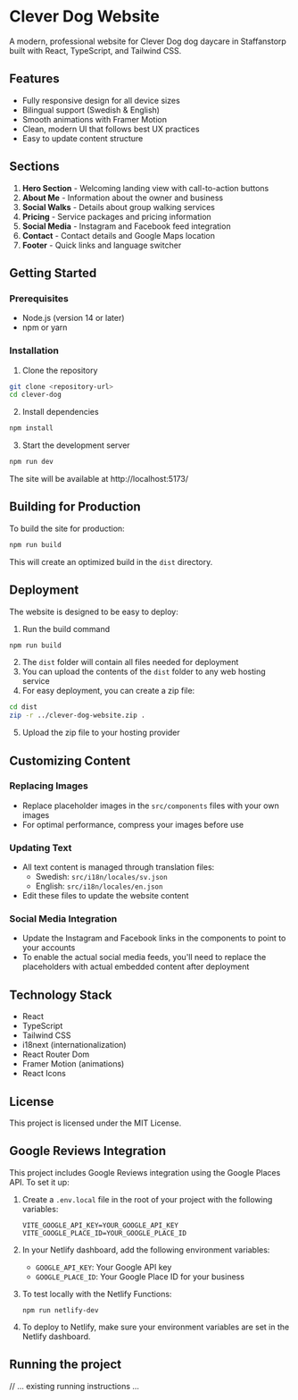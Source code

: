 # Clever Dog Website

A modern, professional website for Clever Dog dog daycare in Staffanstorp built with React, TypeScript, and Tailwind CSS.

## Features

- Fully responsive design for all device sizes
- Bilingual support (Swedish & English)
- Smooth animations with Framer Motion
- Clean, modern UI that follows best UX practices
- Easy to update content structure

## Sections

1. **Hero Section** - Welcoming landing view with call-to-action buttons
2. **About Me** - Information about the owner and business
3. **Social Walks** - Details about group walking services
4. **Pricing** - Service packages and pricing information
5. **Social Media** - Instagram and Facebook feed integration
6. **Contact** - Contact details and Google Maps location
7. **Footer** - Quick links and language switcher

## Getting Started

### Prerequisites

- Node.js (version 14 or later)
- npm or yarn

### Installation

1. Clone the repository
```bash
git clone <repository-url>
cd clever-dog
```

2. Install dependencies
```bash
npm install
```

3. Start the development server
```bash
npm run dev
```

The site will be available at http://localhost:5173/

## Building for Production

To build the site for production:

```bash
npm run build
```

This will create an optimized build in the `dist` directory.

## Deployment

The website is designed to be easy to deploy:

1. Run the build command
```bash
npm run build
```

2. The `dist` folder will contain all files needed for deployment
3. You can upload the contents of the `dist` folder to any web hosting service
4. For easy deployment, you can create a zip file:
```bash
cd dist
zip -r ../clever-dog-website.zip .
```
5. Upload the zip file to your hosting provider

## Customizing Content

### Replacing Images

- Replace placeholder images in the `src/components` files with your own images
- For optimal performance, compress your images before use

### Updating Text

- All text content is managed through translation files:
  - Swedish: `src/i18n/locales/sv.json`
  - English: `src/i18n/locales/en.json`
- Edit these files to update the website content

### Social Media Integration

- Update the Instagram and Facebook links in the components to point to your accounts
- To enable the actual social media feeds, you'll need to replace the placeholders with actual embedded content after deployment

## Technology Stack

- React
- TypeScript
- Tailwind CSS
- i18next (internationalization)
- React Router Dom
- Framer Motion (animations)
- React Icons

## License

This project is licensed under the MIT License.

## Google Reviews Integration

This project includes Google Reviews integration using the Google Places API. To set it up:

1. Create a `.env.local` file in the root of your project with the following variables:
   ```
   VITE_GOOGLE_API_KEY=YOUR_GOOGLE_API_KEY
   VITE_GOOGLE_PLACE_ID=YOUR_GOOGLE_PLACE_ID
   ```

2. In your Netlify dashboard, add the following environment variables:
   - `GOOGLE_API_KEY`: Your Google API key
   - `GOOGLE_PLACE_ID`: Your Google Place ID for your business

3. To test locally with the Netlify Functions:
   ```
   npm run netlify-dev
   ```

4. To deploy to Netlify, make sure your environment variables are set in the Netlify dashboard.

## Running the project

// ... existing running instructions ...
